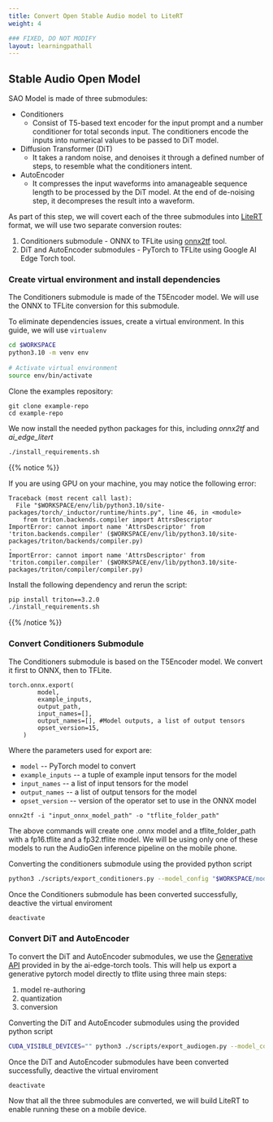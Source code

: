 ```yaml
---
title: Convert Open Stable Audio model to LiteRT
weight: 4

### FIXED, DO NOT MODIFY
layout: learningpathall
---
```


## Stable Audio Open Model

SAO Model is made of three submodules:
* Conditioners
  * Consist of T5-based text encoder for the input prompt and a number conditioner for total seconds input. The conditioners encode the inputs into numerical values to be passed to DiT model.
* Diffusion Transformer (DiT)
  * It takes a random noise, and denoises it through a defined number of steps, to resemble what the conditioners intent.
* AutoEncoder
  * It compresses the input waveforms into amanageable sequence length to be processed by the DiT model. At the end of de-noising step, it decompreses the result into a waveform.

As part of this step, we will covert each of the three submodules into [LiteRT](https://ai.google.dev/edge/litert) format, we will use two separate conversion routes:
1. Conditioners submodule - ONNX to TFLite using [onnx2tf](https://github.com/PINTO0309/onnx2tf) tool.
2. DiT and AutoEncoder submodules - PyTorch to TFLite using Google AI Edge Torch tool. 

### Create virtual environment and install dependencies

The Conditioners submodule is made of the T5Encoder model. We will use the ONNX to TFLite conversion for this submodule.

To eliminate dependencies issues, create a virtual environment. In this guide, we will use `virtualenv`

```bash
cd $WORKSPACE
python3.10 -m venv env
 
# Activate virtual environment
source env/bin/activate
```

Clone the examples repository:
```text
git clone example-repo
cd example-repo
```

We now install the needed python packages for this, including *onnx2tf* and *ai_edge_litert*

```bash
./install_requirements.sh
```

{{% notice %}}

If you are using GPU on your machine, you may notice the following error:
```text
Traceback (most recent call last):
  File "$WORKSPACE/env/lib/python3.10/site-packages/torch/_inductor/runtime/hints.py", line 46, in <module>
    from triton.backends.compiler import AttrsDescriptor
ImportError: cannot import name 'AttrsDescriptor' from 'triton.backends.compiler' ($WORKSPACE/env/lib/python3.10/site-packages/triton/backends/compiler.py)
.
ImportError: cannot import name 'AttrsDescriptor' from 'triton.compiler.compiler' ($WORKSPACE/env/lib/python3.10/site-packages/triton/compiler/compiler.py)
```

Install the following dependency and rerun the script:
```bash
pip install triton==3.2.0
./install_requirements.sh
```

{{% /notice %}}

### Convert Conditioners Submodule

The Conditioners submodule is based on the T5Encoder model. We convert it first to ONNX, then to TFLite.

```text
torch.onnx.export(
        model,
        example_inputs,
        output_path,
        input_names=[],
        output_names=[], #Model outputs, a list of output tensors
        opset_version=15,
    )
```
Where the parameters used for export are:
* `model` -- PyTorch model to convert
* `example_inputs` -- a tuple of example input tensors for the model
* `input_names` -- a list of input tensors for the model
* `output_names` -- a list of output tensors for the model
* `opset_version` -- version of the operator set to use in the ONNX model

```text
onnx2tf -i "input_onnx_model_path" -o "tflite_folder_path"
```

The above commands will create one .onnx model and a tflite_folder_path with a fp16.tflite and a fp32.tflite model. We will be using only one of these models to run the AudioGen inference pipeline on the mobile phone.

Converting the conditioners submodule using the provided python script
```bash
python3 ./scripts/export_conditioners.py --model_config "$WORKSPACE/model_config.json" --ckpt_path "$WORKSPACE/model.ckpt"
```

Once the Conditioners submodule has been converted successfully, deactive the virtual enviroment

```bash
deactivate
```


### Convert DiT and AutoEncoder


To convert the DiT and AutoEncoder submodules, we use the [Generative API](https://github.com/google-ai-edge/ai-edge-torch/tree/main/ai_edge_torch/generative/) provided in by the ai-edge-torch tools. This will help us export a generative pytorch model directly to tflite using three main steps: 

1. model re-authoring
2. quantization
3. conversion

Converting the DiT and AutoEncoder submodules using the provided python script
```bash
CUDA_VISIBLE_DEVICES="" python3 ./scripts/export_audiogen.py --model_config "../sao_small_distilled/sao_small_distilled_1_0_config.json" --ckpt_path "../sao_small_distilled/sao_small_distilled_1_0.ckpt" 
```

Once the DiT and AutoEncoder submodules have been converted successfully, deactive the virtual enviroment

```bash
deactivate
```

Now that all the three submodules are converted, we will build LiteRT to enable running these on a mobile device.









